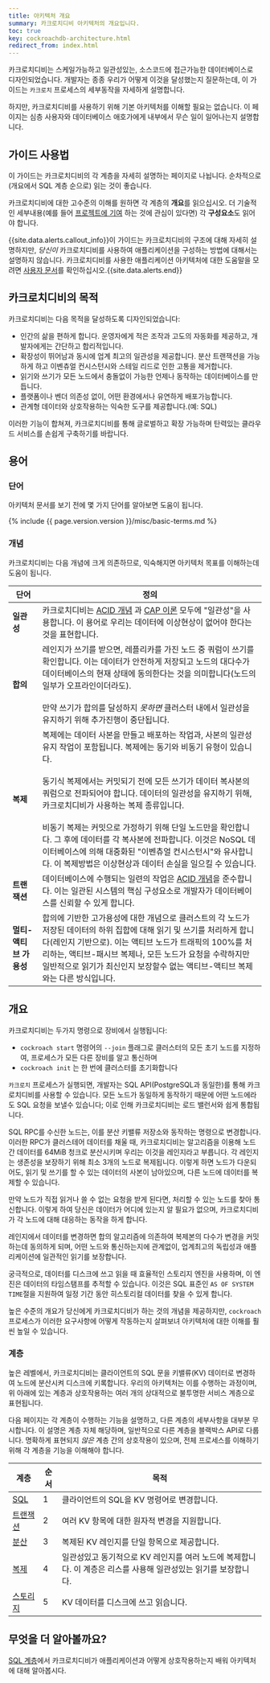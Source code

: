 ```yaml
---
title: 아키텍처 개요
summary: 카크로치디비 아키텍처의 개요입니다.
toc: true
key: cockroachdb-architecture.html
redirect_from: index.html
---
```


카크로치디비는 스케일가능하고 일관성있는, 소스코드에 접근가능한 데이터베이스로 디자인되었습니다. 개발자는 종종 우리가 어떻게 이것을 달성했는지 질문하는데, 이 가이드는 `카크로치` 프로세스의 세부동작을 자세하게 설명합니다.

하지만, 카크로치디비를 사용하기 위해 기본 아키텍처를 이해할 필요는 없습니다. 이 페이지는 심층 사용자와 데이터베이스 애호가에게 내부에서 무슨 일이 일어나는지 설명합니다.

## 가이드 사용법

이 가이드는 카크로치디비의 각 계층을 자세히 설명하는 페이지로 나뉩니다. 순차적으로(개요에서 SQL 계층 순으로) 읽는 것이 좋습니다.

카크로치디비에 대한 고수준의 이해를 원하면 각 계층의 **개요**를 읽으십시오. 더 기술적인 세부내용(예를 들어 [프로젝트에 기여](../contribute-to-cockroachdb.html) 하는 것에 관심이 있다면) 각 **구성요소**도 읽어야 합니다.

{{site.data.alerts.callout_info}}이 가이드는 카크로치디비의 구조에 대해 자세히 설명하지만, <em>당신이</em> 카크로치디비를 사용하여 애플리케이션을 구성하는 방법에 대해서는 설명하지 않습니다. 카크로치디비를 사용한 애플리케이션 아키텍처에 대한 도움말을 모려면 <a href="https://cockroachlabs.com/docs/stable">사용자 문서</a>를 확인하십시오.{{site.data.alerts.end}}

## 카크로치디비의 목적

카크로치디비는 다음 목적을 달성하도록 디자인되었습니다:

- 인간의 삶을 편하게 합니다. 운영자에게 적은 조작과 고도의 자동화를 제공하고, 개발자에게는 간단하고 합리적입니다.
- 확장성이 뛰어남과 동시에 업계 최고의 일관성을 제공합니다. 분산 트랜잭션을 가능하게 하고 이벤츄얼 컨시스턴시와 스테일 리드로 인한 고통을 제거합니다.
- 읽기와 쓰기가 모든 노드에서 충돌없이 가능한 언제나 동작하는 데이터베이스를 만듭니다.
- 플랫폼이나 벤더 의존성 없이, 어떤 환경에서나 유연하게 배포가능합니다.
- 관계형 데이터와 상호작용하는 익숙한 도구를 제공합니다.(예: SQL)

이러한 기능이 합쳐져, 카크로치디비를 통해 글로벌하고 확장 가능하며 탄력있는 클라우드 서비스를 손쉽게 구축하기를 바랍니다.

## 용어

### 단어

아키텍처 문서를 보기 전에 몇 가지 단어를 알아보면 도움이 됩니다.

{% include {{ page.version.version }}/misc/basic-terms.md %}

### 개념

카크로치디비는 다음 개념에 크게 의존하므로, 익숙해지면 아키텍처 목표를 이해하는데 도움이 됩니다.

단어 | 정의
-----|-----------
**일관성** | 카크로치디비는 [ACID 개념](https://en.wikipedia.org/wiki/Consistency_(database_systems)) 과 [CAP 이론](https://en.wikipedia.org/wiki/CAP_theorem) 모두에 "일관성"을 사용합니다. 이 용어로 우리는 데이터에 이상현상이 없어야 한다는 것을 표현합니다.
**합의** | 레인지가 쓰기를 받으면, 레플리카를 가진 노드 중 쿼럼이 쓰기를 확인합니다. 이는 데이터가 안전하게 저장되고 노드의 대다수가 데이터베이스의 현재 상태에 동의한다는 것을 의미합니다(노드의 일부가 오프라인이더라도).<br/><br/>만약 쓰기가 합의를 달성하지 *못하면* 클러스터 내에서 일관성을 유지하기 위해 추가진행이 중단됩니다.
**복제** | 복제에는 데이터 사본을 만들고 배포하는 작업과, 사본의 일관성 유지 작업이 포함됩니다. 복제에는 동기와 비동기 유형이 있습니다.<br/><br/>동기식 복제에서는 커밋되기 전에 모든 쓰기가 데이터 복사본의 쿼럼으로 전파되어야 합니다. 데이터의 일관성을 유지하기 위해, 카크로치디비가 사용하는 복제 종류입니다.<br/><br/>비동기 복제는 커밋으로 가정하기 위해 단일 노드만을 확인합니다. 그 후에 데이터를 각 복사본에 전파합니다. 이것은 NoSQL 데이터베이스에 의해 대중화된 "이벤츄얼 컨시스턴시"와 유사합니다. 이 복제방법은 이상현상과 데이터 손실을 일으킬 수 있습니다.
**트랜잭션** | 데이터베이스에 수행되는 일련의 작업은 [ACID 개념](https://en.wikipedia.org/wiki/Database_transaction)을 준수합니다. 이는 일관된 시스템의 핵심 구성요소로 개발자가 데이터베이스를 신뢰할 수 있게 합니다.
**멀티-액티브 가용성** | 합의에 기반한 고가용성에 대한 개념으로 클러스트의 각 노드가 저장된 데이터의 하위 집합에 대해 읽기 및 쓰기를 처리하게 합니다(레인지 기반으로). 이는 액티브 노드가 트래픽의 100%를 처리하는, 액티브-패시브 복제나, 모든 노드가 요청을 수락하지만 일반적으로 읽기가 최신인지 보장할수 없는 액티브-액티브 복제와는 다른 방식입니다.

## 개요

카크로치디비는 두가지 명령으로 장비에서 실행됩니다:

- `cockroach start` 명령어의 `--join` 플래그로 클러스터의 모든 초기 노드를 지정하여, 프로세스가 모든 다른 장비를 알고 통신하며
- `cockroach init` 는 한 번에 클러스터를 초기화합니다

`카크로치` 프로세스가 실행되면, 개발자는 SQL API(PostgreSQL과 동일한)를 통해 카크로치디비를 사용할 수 있습니다. 모든 노드가 동일하게 동작하기 때문에 어떤 노드에라도 SQL 요청을 보낼수 있습니다; 이로 인해 카크로치디비는 로드 밸런서와 쉽게 통합됩니다.

SQL RPC를 수신한 노드는, 이를 분산 키밸류 저장소와 동작하는 명령으로 변경합니다. 이러한 RPC가 클러스테어 데이터를 채울 때, 카크로치디비는 알고리즘을 이용해 노드 간 데이터를 64MiB 청크로 분산시키며 우리는 이것을 레인지라고 부릅니다. 각 레인지는 생존성을 보장하기 위해 최소 3개의 노드로 복제됩니다. 이렇게 하면 노드가 다운되어도, 읽기 및 쓰기를 할 수 있는 데이터의 사본이 남아있으며, 다른 노드에 데이터를 복제할 수 있습니다.

만약 노드가 직접 읽거나 쓸 수 없는 요청을 받게 된다면, 처리할 수 있는 노드를 찾아 통신합니다. 이렇게 하여 당신은 데이터가 어디에 있는지 알 필요가 없으며, 카크로치디비가 각 노드에 대해 대응하는 동작을 하게 합니다.

레인지에서 데이터를 변경하면 합의 알고리즘에 의존하여 복제본의 다수가 변경을 커밋하는데 동의하게 되며, 어떤 노드와 통신하는지에 관계없이, 업계최고의 독립성과 애플리케이션에 일관적인 읽기를 보장합니다.

궁극적으로, 데이터를 디스크에 쓰고 읽을 때 효율적인 스토리지 엔진을 사용하며, 이 엔진은 데이터의 타임스탬프를 추적할 수 있습니다. 이것은 SQL 표준인 `AS OF SYSTEM TIME`절을 지원하여 일정 기간 동안 히스토리컬 데이터를 찾을 수 있게 합니다.

높은 수준의 개요가 당신에게 카크로치디비가 하는 것의 개념을 제공하지만, `cockroach` 프로세스가 이러한 요구사항에 어떻게 작동하는지 살펴보녀 아키텍처에 대한 이해를 훨씬 높일 수 있습니다.

### 계층

높은 레벨에서, 카크로치디비는 클라이언트의 SQL 문을 키밸류(KV) 데이터로 변경하여 노드에 분산시켜 디스크에 키록합니다. 우리의 아키텍처는 이를 수행하는 과정이며, 위 아래에 있는 계층과 상호작용하는 여러 개의 상대적으로 불투명한 서비스 계층으로 표현됩니다.

다음 페이지는 각 계층이 수행하는 기능을 설명하고, 다른 계층의 세부사항을 대부분 무시합니다. 이 설명은 계층 자체 해당하며, 일반적으로 다른 계층을 블랙박스 API로 다룹니다. 명확하게 표현되지 *않은* 계층 간의 상호작용이 있으며, 전체 프로세스를 이해하기 위해 각 계층을 기능을 이해해야 합니다.

계층 | 순서 | 목적
------|------------|--------
[SQL](sql-layer.html)  | 1  | 클라이언트의 SQL을 KV 명령어로 변경합니다.
[트랜잭션](transaction-layer.html)  | 2  | 여러 KV 항목에 대한 원자적 변경을 지원합니다.
[분산](distribution-layer.html)  | 3  | 복제된 KV 레인지를 단일 항목으로 제공합니다.
[복제](replication-layer.html)  | 4  | 일관성있고 동기적으로 KV 레인지를 여러 노드에 복제합니다. 이 계층은 리스를 사용해 일관성있는 읽기를 보장합니다. 
[스토리지](storage-layer.html)  | 5  | KV 데이터를 디스크에 쓰고 읽습니다.

## 무엇을 더 알아볼까요?

[SQL 계층](sql-layer.html)에서 카크로치디비가 애플리케이션과 어떻게 상호작용하는지 배워 아키텍처에 대해 알아봅시다.
